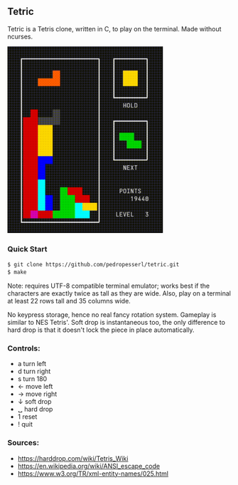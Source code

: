 ## Tetric

Tetric is a Tetris clone, written in C, to play on the terminal. Made without
ncurses.

<img src="example.gif" width="350">

### Quick Start

```bash
$ git clone https://github.com/pedropesserl/tetric.git
$ make
```

Note: requires UTF-8 compatible terminal emulator; works best if the characters
are exactly twice as tall as they are wide. Also, play on a terminal at least
22 rows tall and 35 columns wide.

No keypress storage, hence no real fancy rotation system. Gameplay is similar
to NES Tetris'. Soft drop is instantaneous too, the only difference to hard
drop is that it doesn't lock the piece in place automatically.

### Controls:
- a turn left
- d turn right
- s turn 180
- ← move left
- → move right
- ↓ soft drop
- ␣ hard drop
- 1 reset
- ! quit

### Sources:
- https://harddrop.com/wiki/Tetris_Wiki
- https://en.wikipedia.org/wiki/ANSI_escape_code
- https://www.w3.org/TR/xml-entity-names/025.html
